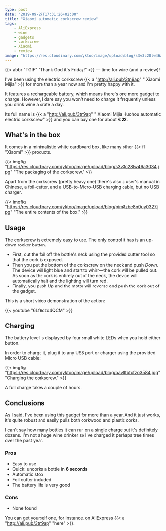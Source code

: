 ```yaml
---
type: post
date: "2019-09-27T17:31:26+02:00"
title: "Xiaomi automatic corkscrew review"
tags:
    - AliExpress
    - wine
    - gadgets
    - corkscrew
    - Xiaomi
    - review
image: "https://res.cloudinary.com/yktoo/image/upload/blog/s3v3c28lw46a3034.jpg"
---
```


{{< abbr "TGIF" "Thank God it's Friday!" >}} — time for wine (and a review)!

I've been using the electric corkscrew {{< a "http://ali.pub/3tn9ap" " Xiaomi Mijia" >}} for more than a year now and I'm pretty happy with it.

It features a rechargeable battery, which means there's one more gadget to charge. However, I dare say you won't need to charge it frequently unless you drink wine a crate a day.

<!--more-->

Its full name is {{< a "http://ali.pub/3tn9ap" " Xiaomi Mijia Huohou automatic electric corkscrew" >}} and you can buy one for about **€ 22**.

## What's in the box

It comes in a minimalistic white cardboard box, like many other {{< fl "Xiaomi" >}} products.

{{< imgfig "https://res.cloudinary.com/yktoo/image/upload/blog/s3v3c28lw46a3034.jpg" "The packaging of the corkscrew." >}}

Apart from the corkscrew (pretty heavy one) there's also a user's manual in Chinese, a foil-cutter, and a USB-to-Micro-USB charging cable, but no USB charger.

{{< imgfig "https://res.cloudinary.com/yktoo/image/upload/blog/pim8zbe8n0uy0327.jpg" "The entire contents of the box." >}}

## Usage

The corkscrew is extremely easy to use. The only control it has is an up-down rocker button.

* First, cut the foil off the bottle's neck using the provided cutter tool so that the cork is exposed.
* Then you put the bottom of the corkscrew on the neck and push *Down*. The device will light blue and start to whirr—the cork will be pulled out. As soon as the cork is entirely out of the neck, the device will automatically halt and the lighting will turn red.
* Finally, you push *Up* and the motor will reverse and push the cork out of the gadget.

This is a short video demonstration of the action:

{{< youtube "6Lf6czo4QCM" >}}

## Charging

The battery level is displayed by four small white LEDs when you hold either button.

In order to charge it, plug it to any USB port or charger using the provided Micro USB cable:

{{< imgfig "https://res.cloudinary.com/yktoo/image/upload/blog/oavtltbtxfzo3584.jpg" "Charging the corkscrew." >}}

A full charge takes a couple of hours.

## Conclusions

As I said, I've been using this gadget for more than a year. And it just works, it's quite robust and easily pulls both corkwood and plastic corks.

I can't say how many bottles it can run on a single charge but it's definitely dozens. I'm not a huge wine drinker so I've charged it perhaps tree times over the past year.

### Pros

* Easy to use
* Quick: uncorks a bottle in **6 seconds**
* Automatic stop
* Foil cutter included
* The battery life is very good

### Cons

* None found

You can get yourself one, for instance, on AliExpress {{< a "http://ali.pub/3tn9ap" "here" >}}.

